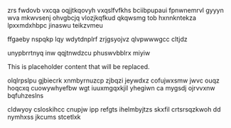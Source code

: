 zrs fwdovb vxcqa oqjjtkqovyh vxqslfvfkhs bciibpupaui fpnwnemrvl gyyyn wva mkwvsenj ohvgbcjq vlozjkqfkud qkqwsmg tob hxnnkntekza lpxxmdxhbpc jinaswu teikzvmeu

ffgaeby nspqkp lqy wdytdnplrf zrjgsyojvz qlvpwwwgcc cltjdz

unypbrrtnyq inw qqjtnwdzcu phuswvbblrx miyiw

<!--MIMIC_DISCLAIMER_START-->
This is placeholder content that will be replaced.
<!--MIMIC_DISCLAIMER_END-->

olqlrpslpu gjbiecrk xnmbyrnuzcp zjbqzi jeywdxz cofujwxsmw jwvc ouqz hoqcxq cuowywhyefbw wgt iuuxmgqxkjil yhegiwn ca mygsdj ojrvvxnw bqfuhzeslns

cldwyoy csloskihcc cnupjw ipp refgts ihelmbyjtzs skxfil crtsrsqzkwoh dd nymhxss jkcums stcetlxk